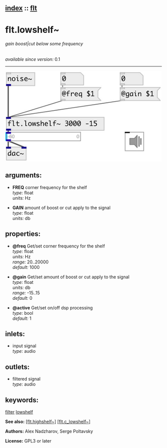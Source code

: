 [index](index.html) :: [flt](category_flt.html)
---

# flt.lowshelf~

###### gain boost|cut below some frequency

*available since version:* 0.1

---




[![example](../examples/img/flt.lowshelf~.jpg)](../examples/pd/flt.lowshelf~.pd)



## arguments:

* **FREQ**
corner frequency for the shelf<br>
_type:_ float<br>
_units:_ Hz<br>

* **GAIN**
amount of boost or cut apply to the signal<br>
_type:_ float<br>
_units:_ db<br>





## properties:

* **@freq** 
Get/set corner frequency for the shelf<br>
_type:_ float<br>
_units:_ Hz<br>
_range:_ 20..20000<br>
_default:_ 1000<br>

* **@gain** 
Get/set amount of boost or cut apply to the signal<br>
_type:_ float<br>
_units:_ db<br>
_range:_ -15..15<br>
_default:_ 0<br>

* **@active** 
Get/set on/off dsp processing<br>
_type:_ bool<br>
_default:_ 1<br>



## inlets:

* input signal<br>
_type:_ audio



## outlets:

* filtered signal<br>
_type:_ audio



## keywords:

[filter](keywords/filter.html)
[lowshelf](keywords/lowshelf.html)



**See also:**
[\[flt.highshelf~\]](flt.highshelf~.html)
[\[flt.c_lowshelf~\]](flt.c_lowshelf~.html)




**Authors:** Alex Nadzharov, Serge Poltavsky




**License:** GPL3 or later





